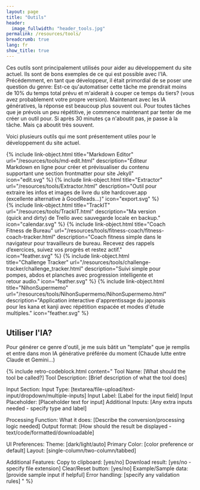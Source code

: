 ```yaml
---
layout: page
title: "Outils"
header:
  image_fullwidth: "header_tools.jpg"
permalink: /resources/tools/
breadcrumb: true
lang: fr
show_title: true
---
```


Ces outils sont principalement utilisés pour aider au développement du site actuel. Ils sont de bons exemples de ce qui est possible avec l'IA. Précédemment, en tant que développeur, il était primordial de se poser une question du genre: Est-ce qu'automatiser cette tâche me prendrait moins de 10% du temps total prévu et m'aiderait à couper ce temps du tiers? (vous avez probablement votre propre version).
Maintenant avec les IA génératives, la réponse est beaucoup plus souvent oui. Pour toutes tâches que je prévois un peu répétitive, je commence maintenant par tenter de me créer un outil pour. Si après 30 minutes ça n'aboutit pas, je passe à la tâche. Mais ça aboutit très souvent.

Voici plusieurs outils qui me sont présentement utiles pour le développement du site actuel.

<div class="tools-grid" style="display: grid; grid-template-columns: 1fr; gap: 1.5rem; margin-bottom: 2rem;">
  {% include link-object.html
    title="Markdown Editor"
    url="/resources/tools/md-edit.html"
    description="Éditeur Markdown en ligne pour créer et prévisualiser du contenu supportant une section frontmatter pour site Jekyll"
    icon="edit.svg"
  %}
  {% include link-object.html
    title="Extractor"
    url="/resources/tools/Extractor.html"
    description="Outil pour extraire les infos et images de livre du site hardcover.app (excellente alternative à GoodReads...)"
    icon="export.svg"
  %}
  {% include link-object.html
    title="TrackIT"
    url="/resources/tools/TrackIT.html"
    description="Ma version (quick and dirty) de Trello avec sauvegarde locale en backup."
    icon="calendar.svg"
  %}
  {% include link-object.html
    title="Coach Fitness de Bureau"
    url="/resources/tools/fitness-coach/fitness-coach-tracker.html"
    description="Coach fitness simple dans le navigateur pour travailleurs de bureau. Recevez des rappels d’exercices, suivez vos progrès et restez actif."
    icon="feather.svg"
  %}
  {% include link-object.html
    title="Challenge Tracker"
    url="/resources/tools/challenge-tracker/challenge_tracker.html"
    description="Suivi simple pour pompes, abdos et planches avec progression intelligente et retour audio."
    icon="feather.svg"
  %}
  {% include link-object.html
    title="NihonSupermemo"
    url="/resources/tools/NihonSupermemo/NihonSupermemo.html"
    description="Application interactive d'apprentissage du japonais pour les kana et kanji avec répétition espacée et modes d'étude multiples."
    icon="feather.svg"
  %}
</div>
<style>
@media (min-width: 700px) {
  .tools-grid {
    grid-template-columns: 1fr 1fr !important;
  }
}
</style>

## Utiliser l'IA?

Pour générer ce genre d'outil, je me suis bâtit un "template" que je remplis et entre dans mon IA générative préférée du moment (Chaude lutte entre Claude et Gemini...)

{% include retro-codeblock.html content="
Tool Name: [What should the tool be called?]
Tool Description: [Brief description of what the tool does]

Input Section:
Input Type: [textarea/file-upload/text-input/dropdown/multiple-inputs]
Input Label: [Label for the input field]
Input Placeholder: [Placeholder text for input]
Additional Inputs: [Any extra inputs needed - specify type and label]

Processing Function:
What it does: [Describe the conversion/processing logic needed]
Output format: [How should the result be displayed - text/code/formatted/downloadable]

UI Preferences:
Theme: [dark/light/auto]
Primary Color: [color preference or default]
Layout: [single-column/two-column/tabbed]

Additional Features:
Copy to clipboard: [yes/no]
Download result: [yes/no - specify file extension]
Clear/Reset button: [yes/no]
Example/Sample data: [provide sample input if helpful]
Error handling: [specify any validation rules]
" %}

